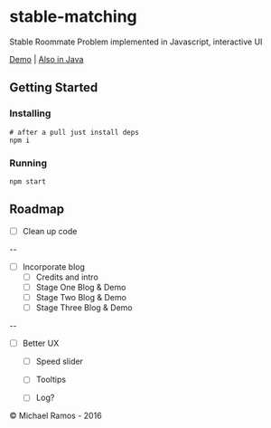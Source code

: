 # stable-matching

Stable Roommate Problem implemented in Javascript, interactive UI

[Demo](http://ramos.codes/stable-matching/)  |  [Also in Java](https://github.com/mdramos/stable-matching-java)


## Getting Started

### Installing

```
# after a pull just install deps
npm i 
```

### Running
```
npm start
```

## Roadmap
- [ ] Clean up code

--


- [ ] Incorporate blog
  - [ ] Credits and intro
  - [ ] Stage One Blog & Demo
  - [ ] Stage Two Blog & Demo
  - [ ] Stage Three Blog & Demo

--


- [ ] Better UX
  - [ ] Speed slider
  - [ ] Tooltips
  - [ ] Log?


© Michael Ramos - 2016
